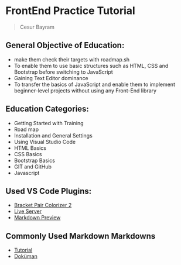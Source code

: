 # FrontEnd Practice Tutorial
> Cesur Bayram
## General Objective of Education:
* make them check their targets with roadmap.sh
* To enable them to use basic structures such as HTML, CSS and Bootstrap before switching to JavaScript
* Gaining Text Editor dominance
* To transfer the basics of JavaScript and enable them to implement beginner-level projects without using any Front-End library

## Education Categories:
- Getting Started with Training
- Road map
- Installation and General Settings
- Using Visual Studio Code
- HTML Basics
- CSS Basics
- Bootstrap Basics
- GIT and GitHub
- Javascript

## Used VS Code Plugins:
- [Bracket Pair Colorizer 2](https://marketplace.visualstudio.com/items?itemName=CoenraadS.bracket-pair-colorizer-2)
- [Live Server](https://marketplace.visualstudio.com/items?itemName=ritwickdey.LiveServer)
- [Markdown Preview](https://marketplace.visualstudio.com/items?itemName=shd101wyy.markdown-preview-enhanced)

## Commonly Used Markdown Markdowns
- [Tutorial](https://commonmark.org/help/tutorial/index.html)
- [Doküman](https://commonmark.org/help/)
```
